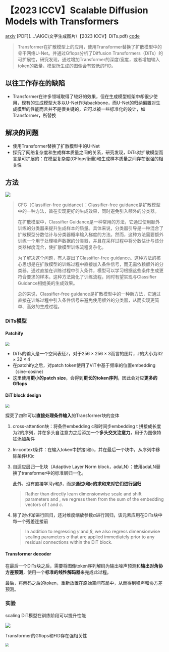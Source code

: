 # 【2023 ICCV】Scalable Diffusion Models with Transformers

[arxiv](https://arxiv.org/pdf/2212.09748.pdf) [PDF](..\..\AIGC\文字生成图片\【2023 ICCV】DiTs.pdf) [code](https://github.com/facebookresearch/DiT) 

> Transformer在扩散模型上的应用，使用Transformer替换了扩散模型中的骨干网络U-Net。并通过Gflops分析了Diffusion Transformers（DiTs）的可扩展性，研究发现，通过增加Transformer的深度\宽度，或者增加输入token的数量，模型所生成的图像会有较低的FID。

## 以往工作存在的缺陷

- Transformer在许多领域取得了较好的效果，但在生成模型框架中却很少使用，现有的生成模型大多以U-Net作为backbone，而U-Net的归纳偏置对生成模型的性能而言并不是很关键的，它可以被一些标准化的设计，如Transformer，所替换

## 解决的问题

- 使用Transformer替换了扩散模型中的U-Net
- 探究了网络复杂度和生成样本质量之间的关系，研究发现，DiTs对扩散模型而言是可扩展的：在模型复杂度(GFlops衡量)和生成样本质量之间存在很强的相关性

## 方法

![](D:\learning\paper\论文笔记\AIGC\fig\DiTs_1.png)

> CFG（Classifier-free guidance）：Classifier-free guidance是扩散模型中的一种方法，旨在实现更好的生成效果，同时避免引入额外的分类器。
>
> 在扩散模型中，Classifier Guidance是一种常用的方法，它通过使用额外训练的分类器来提升生成样本的质量。具体来说，分类器引导是一种混合了扩散模型分数估计与分类器概率输入梯度的方法。然而，这种方法需要额外训练一个用于处理噪声数据的分类器，并且在采样过程中将分数估计与该分类器梯度混合，使扩散模型训练流程复杂化。
>
> 为了解决这个问题，有人提出了Classifier-free guidance。这种方法的核心思想是在扩散模型的训练过程中直接加入条件信号，而无需依赖额外的分类器。通过直接在训练过程中引入条件，模型可以学习根据这些条件生成更符合要求的样本。这种方法简化了训练流程，同时有望实现与Classifier Guidance相媲美的生成效果。
>
> 总的来说，Classifier-free guidance是扩散模型中的一种新方法，它通过直接在训练过程中引入条件信号来避免使用额外的分类器，从而实现更简单、高效的生成过程。

### DiTs模型

#### Patchify

<img src="D:\learning\paper\论文笔记\AIGC\fig\DiTs_2.png" style="zoom:80%;" />

- DiTs的输入是一个空间表征$z$，对于$256\times 256\times 3$而言的图片，$z$的大小为$32\times 32 \times 4$
- 在patchify之后，对patch token使用了ViT中基于频率的位置embedding（sine-cosine）
- 这里使用**更小的patch size**，会得到**更长的token序列**，因此会对应**更多的Gflops**

#### DiT block design

<img src="D:\learning\paper\论文笔记\AIGC\fig\DiTs_3.png" style="zoom:80%;" />

探究了四种可以**直接处理条件输入**的Transformer块的变体

1. cross-attention块：将条件embedding c和时间步embedding t 拼接成长度为2的序列，并在多头自注意力之后添加一个**多头交叉注意力**，用于为图像特征添加条件

2. In-context条件：在输入token中拼接t和c，并在最后一个块中，从序列中移除条件t和c

3. 自适应层归一化块（Adaptive Layer Norm block，adaLN）：使用adaLN替换了transformer中的标准层归一化。

    此外，没有直接学习$\gamma$和$\beta$​，而是**通过t和c的求和来对它们进行回归**

    > Rather than directly learn dimensionwise scale and shift parameters  and , we regress
    > them from the sum of the embedding vectors of $t$ and $c$.

4. 除了对$\gamma$和$\beta$进行回归，还对维度缩放参数$\alpha$进行回归，该元素应用在DiTs块中每一个残差连接前

    > In addition to regressing $\gamma$ and $\beta$, we also regress dimensionwise scaling parameters $\alpha$ that are applied immediately prior to any residual connections within the DiT block.

#### Transformer decoder

在最后一个DiTs块之后，需要将图像token序列解码为输出噪声预测和**输出对角协方差预测**，使用一个**标准的线性解码器**来完成此过程。

最后，将解码之后的token，重新放置在原始空间布局中，从而得到噪声和协方差预测。

### 实验

scaling DiT模型在训练阶段可以提升性能

![](D:\learning\paper\论文笔记\AIGC\fig\DiTs_4.png)

Transformer的Gflops和FID存在强相关性

<img src="D:\learning\paper\论文笔记\AIGC\fig\DiTs_5.png" style="zoom:67%;" />